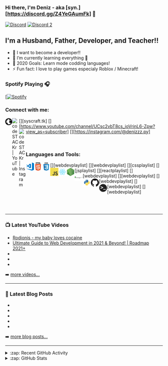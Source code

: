 ### Hi there, I'm Deniz - aka [syn.][https://discord.gg/Z4YeGAumFk] 👋

[![Discord](https://simpleicons.org/icons/discord.svg)](https://discord.gg/ZSJ3VjFj6y)
[![Discord 2](https://simpleicons.org/icons/discord.svg)](https://discord.gg/ebony)

## I'm a Husband, Father, Developer, and Teacher!!

- 🔭 I want to become a developer!!
- 🌱 I’m currently learning everything 🤣
- 🥅 2020 Goals: Learn mode codding languages!
- ⚡ Fun fact: I love to play games especialy Roblox / Minecraft!

### Spotify Playing 🎧

[[![Spotify](https://maybesyn.vercel.app/api/spotify)](https://open.spotify.com/user/maybesyn)

### Connect with me:

[<img align="left" alt="codeSTACKr.com" width="22px" src="https://raw.githubusercontent.com/iconic/open-iconic/master/svg/globe.svg" />][syscraft.tk]
[<img align="left" alt="codeSTACKr | YouTube" width="22px" src="https://cdn.jsdelivr.net/npm/simple-icons@v3/icons/youtube.svg" />][https://www.youtube.com/channel/UCsc2vbT8cs_ioVrinL6-Zpw?view_as=subscriber]
[<img align="left" alt="codeSTACKr | Instagram" width="22px" src="https://cdn.jsdelivr.net/npm/simple-icons@v3/icons/instagram.svg" />][https://instagram.com/@denizzz.py]

<br />

### Languages and Tools:

[<img align="left" alt="Visual Studio Code" width="26px" src="https://raw.githubusercontent.com/github/explore/80688e429a7d4ef2fca1e82350fe8e3517d3494d/topics/visual-studio-code/visual-studio-code.png" />][webdevplaylist]
[<img align="left" alt="HTML5" width="26px" src="https://raw.githubusercontent.com/github/explore/80688e429a7d4ef2fca1e82350fe8e3517d3494d/topics/html/html.png" />][webdevplaylist]
[<img align="left" alt="CSS3" width="26px" src="https://raw.githubusercontent.com/github/explore/80688e429a7d4ef2fca1e82350fe8e3517d3494d/topics/css/css.png" />][cssplaylist]
[<img align="left" alt="JavaScript" width="26px" src="https://raw.githubusercontent.com/github/explore/80688e429a7d4ef2fca1e82350fe8e3517d3494d/topics/javascript/javascript.png" />][jsplaylist]
[<img align="left" alt="React" width="26px" src="https://raw.githubusercontent.com/github/explore/80688e429a7d4ef2fca1e82350fe8e3517d3494d/topics/react/react.png" />][reactplaylist]
[<img align="left" alt="Node.js" width="26px" src="https://raw.githubusercontent.com/github/explore/80688e429a7d4ef2fca1e82350fe8e3517d3494d/topics/nodejs/nodejs.png" />][webdevplaylist]
[<img align="left" alt="MongoDB" width="26px" src="https://raw.githubusercontent.com/github/explore/80688e429a7d4ef2fca1e82350fe8e3517d3494d/topics/mongodb/mongodb.png" />][webdevplaylist]
[<img align="left" alt="Python" width="26px" src="https://raw.githubusercontent.com/github/explore/80688e429a7d4ef2fca1e82350fe8e3517d3494d/topics/python/python.png" />][webdevplaylist]
[<img align="left" alt="GitHub" width="26px" src="https://raw.githubusercontent.com/github/explore/78df643247d429f6cc873026c0622819ad797942/topics/github/github.png" />][webdevplaylist]
[<img align="left" alt="Terminal" width="26px" src="https://raw.githubusercontent.com/github/explore/80688e429a7d4ef2fca1e82350fe8e3517d3494d/topics/terminal/terminal.png" />][webdevplaylist]

<br />
<br />

---

### 📺 Latest YouTube Videos

<!-- YOUTUBE:START -->
- [Rodionis - my baby loves cocaine](https://www.youtube.com/watch?v=ksYvp64_13g)
- [Ultimate Guide to Web Development in 2021 & Beyond! | Roadmap 2021+](https://www.youtube.com/watch?v=qON-Lx18qGQ)
- []()
- []()
- []()
<!-- YOUTUBE:END -->

➡️ [more videos...](https://www.youtube.com/channel/UCsc2vbT8cs_ioVrinL6-Zpw)

---

### 📕 Latest Blog Posts

<!-- BLOG-POST-LIST:START -->
- []()
- []()
- []()
- []()
- []()
<!-- BLOG-POST-LIST:END -->

➡️ [more blog posts...](https://codestackr.com)

---

<details>
  <summary>:zap: Recent GitHub Activity</summary>
  
<!--START_SECTION:activity-->
1. ❌ Closed PR [#14](4) in []()
2. 🗣 Commented on [#14]() in []()
3. ❌ Closed PR [#7]() in []()
4. 🎉 Merged PR [#6]() in []()
5. 💪 Opened PR [#259]() in []()
<!--END_SECTION:activity-->

</details>

<details>
  <summary>:zap: GitHub Stats</summary>

  <img align="middle" alt="syn GitHub Stats" src="https://github-readme-stats.maybesyn.vercel.app/api?username=codeSTACKr&show_icons=true&hide_border=true" />

</details>

[website]: https://syscraft.tk
[youtube]: https://www.youtube.com/channel/UCsc2vbT8cs_ioVrinL6-Zpw?view_as=subscriber
[instagram]: https://instagram.com/denizzz.py
[Discord]: https://discord.gg/ZSJ3VjFj6y
[Discord 2]:https://discord.gg/ebony
